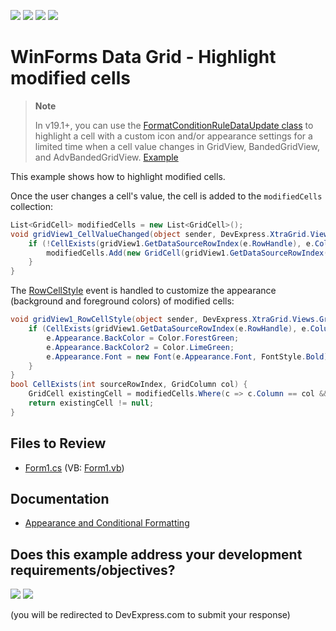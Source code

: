 <!-- default badges list -->
![](https://img.shields.io/endpoint?url=https://codecentral.devexpress.com/api/v1/VersionRange/128629243/10.1.4%2B)
[![](https://img.shields.io/badge/Open_in_DevExpress_Support_Center-FF7200?style=flat-square&logo=DevExpress&logoColor=white)](https://supportcenter.devexpress.com/ticket/details/T190692)
[![](https://img.shields.io/badge/📖_How_to_use_DevExpress_Examples-e9f6fc?style=flat-square)](https://docs.devexpress.com/GeneralInformation/403183)
[![](https://img.shields.io/badge/💬_Leave_Feedback-feecdd?style=flat-square)](#does-this-example-address-your-development-requirementsobjectives)
<!-- default badges end -->

# WinForms Data Grid - Highlight modified cells

> **Note**
> 
> In v19.1+, you can use the [FormatConditionRuleDataUpdate class](https://docs.devexpress.com/WindowsForms/DevExpress.XtraEditors.FormatConditionRuleDataUpdate) to highlight a cell with a custom icon and/or appearance settings for a limited time when a cell value changes in GridView, BandedGridView, and AdvBandedGridView. [Example](https://docs.devexpress.com/WindowsForms/400738/controls-and-libraries/data-grid/examples/conditional-formatting/how-to-temporarily-highlight-a-cell-when-a-value-changes)

This example shows how to highlight modified cells.

Once the user changes a cell's value, the cell is added to the `modifiedCells` collection:

```csharp
List<GridCell> modifiedCells = new List<GridCell>();
void gridView1_CellValueChanged(object sender, DevExpress.XtraGrid.Views.Base.CellValueChangedEventArgs e) {
    if (!CellExists(gridView1.GetDataSourceRowIndex(e.RowHandle), e.Column)){
        modifiedCells.Add(new GridCell(gridView1.GetDataSourceRowIndex(e.RowHandle), e.Column));
	}
}
```

The [RowCellStyle](https://docs.devexpress.com/WindowsForms/DevExpress.XtraGrid.Views.Grid.GridView.RowCellStyle) event is handled to customize the appearance (background and foreground colors) of modified cells:

```csharp
void gridView1_RowCellStyle(object sender, DevExpress.XtraGrid.Views.Grid.RowCellStyleEventArgs e) {
    if (CellExists(gridView1.GetDataSourceRowIndex(e.RowHandle), e.Column)) {
        e.Appearance.BackColor = Color.ForestGreen;
        e.Appearance.BackColor2 = Color.LimeGreen;
        e.Appearance.Font = new Font(e.Appearance.Font, FontStyle.Bold);
	}
}
bool CellExists(int sourceRowIndex, GridColumn col) {
    GridCell existingCell = modifiedCells.Where(c => c.Column == col && c.RowHandle == sourceRowIndex).FirstOrDefault();
    return existingCell != null;
}
```


## Files to Review

* [Form1.cs](./CS/Form1.cs) (VB: [Form1.vb](./VB/Form1.vb))


## Documentation

* [Appearance and Conditional Formatting](https://docs.devexpress.com/WindowsForms/115548/controls-and-libraries/data-grid/appearance-and-conditional-formatting)
<!-- feedback -->
## Does this example address your development requirements/objectives?

[<img src="https://www.devexpress.com/support/examples/i/yes-button.svg"/>](https://www.devexpress.com/support/examples/survey.xml?utm_source=github&utm_campaign=winforms-grid-highlight-modified-cells&~~~was_helpful=yes) [<img src="https://www.devexpress.com/support/examples/i/no-button.svg"/>](https://www.devexpress.com/support/examples/survey.xml?utm_source=github&utm_campaign=winforms-grid-highlight-modified-cells&~~~was_helpful=no)

(you will be redirected to DevExpress.com to submit your response)
<!-- feedback end -->
